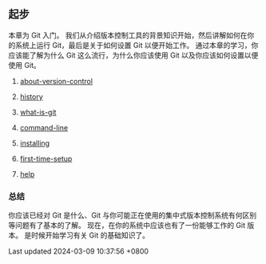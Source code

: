 ## 起步

本章为 Git 入门。
我们从介绍版本控制工具的背景知识开始，然后讲解如何在你的系统上运行
Git，最后是关于如何设置 Git 以便开始工作。
通过本章的学习，你应该能了解为什么 Git 这么流行，为什么你应该使用 Git
以及你应该如何设置以便使用 Git。

1.  [about-version-control](book/01-introduction/sections/about-version-control.md)

2.  [history](book/01-introduction/sections/history.md)

3.  [what-is-git](book/01-introduction/sections/what-is-git.md)

4.  [command-line](book/01-introduction/sections/command-line.md)

5.  [installing](book/01-introduction/sections/installing.md)

6.  [first-time-setup](book/01-introduction/sections/first-time-setup.md)

7.  [help](book/01-introduction/sections/help.md)

### 总结

你应该已经对 Git 是什么、Git
与你可能正在使用的集中式版本控制系统有何区别等问题有了基本的了解。
现在，在你的系统中应该也有了一份能够工作的 Git 版本。 是时候开始学习有关
Git 的基础知识了。

Last updated 2024-03-09 10:37:56 +0800
